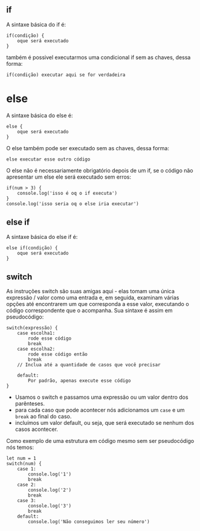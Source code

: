 ## if
A sintaxe básica do if é: 
```
if(condição) {
	oque será executado
}
```

também é possivel executarmos uma condicional if sem as chaves, dessa forma:
```
if(condição) executar aqui se for verdadeira
```

# else
A sintaxe básica do else é:
```
else {
	oque será executado
}
```

O else também pode ser executado sem as chaves, dessa forma:
```
else executar esse outro código
```

O else não é necessariamente obrigatório depois de um if, se o código não apresentar um else ele será executado sem erros:
```
if(num > 3) {
	console.log('isso é oq o if executa')
}
console.log('isso seria oq o else iria executar')
```

## else if
A sintaxe básica do else if é:
```
else if(condição) {
	oque será executado
}
```


## switch
As instruções switch são suas amigas aqui - elas tomam uma única expressão / valor como uma entrada e, em seguida, examinam várias opções até encontrarem um que corresponda a esse valor, executando o código correspondente que o acompanha.
Sua sintaxe é assim em pseudocódigo:
```
switch(expressão) {
	case escolha1:
		rode esse código
		break
	case escolha2:
		rode esse código então
		break
	// Inclua até a quantidade de casos que você precisar

	default:
		Por padrão, apenas execute esse código
}
```
- Usamos o switch e passamos uma expressão ou um valor dentro dos parênteses.
- para cada caso que pode acontecer nós adicionamos um `case` e um `break` ao final do caso.
- incluímos um valor default, ou seja, que será executado se nenhum dos casos acontecer.

Como exemplo de uma estrutura em código mesmo sem ser pseudocódigo nós temos:
```
let num = 1
switch(num) {
	case 1:
		console.log('1')
		break
	case 2:
		console.log('2')
		break
	case 3:
		console.log('3')
		break
	default:
		console.log('Não conseguimos ler seu número')
    
```